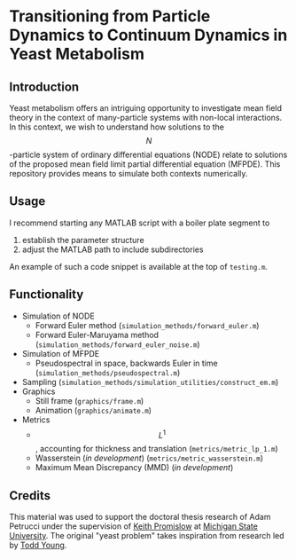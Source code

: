 # Transitioning from Particle Dynamics to Continuum Dynamics in Yeast Metabolism

## Introduction
Yeast metabolism offers an intriguing opportunity to investigate mean field theory in the context of many-particle systems with non-local interactions. In this context, we wish to understand how solutions to the $$N$$-particle system of ordinary differential equations (NODE) relate to solutions of the proposed mean field limit partial differential equation (MFPDE). This repository provides means to simulate both contexts numerically.

## Usage
I recommend starting any MATLAB script with a boiler plate segment to
1. establish the parameter structure
2. adjust the MATLAB path to include subdirectories

An example of such a code snippet is available at the top of `testing.m`.

## Functionality
* Simulation of NODE 
  * Forward Euler method (`simulation_methods/forward_euler.m`)
  * Forward Euler-Maruyama method (`simulation_methods/forward_euler_noise.m`)
* Simulation of MFPDE
  * Pseudospectral in space, backwards Euler in time (`simulation_methods/pseudospectral.m`)
* Sampling (`simulation_methods/simulation_utilities/construct_em.m`)
* Graphics
  * Still frame (`graphics/frame.m`)
  * Animation (`graphics/animate.m`)
* Metrics
  * $$L^1$$, accounting for thickness and translation (`metrics/metric_lp_1.m`)
  * Wasserstein (*in development*) (`metrics/metric_wasserstein.m`)
  * Maximum Mean Discrepancy (MMD) (*in development*)

## Credits
This material was used to support the doctoral thesis research of Adam Petrucci under the supervision of [Keith Promislow](https://users.math.msu.edu/users/promislo/) at [Michigan State University](https://math.msu.edu/). The original "yeast problem" takes inspiration from research led by [Todd Young](http://www.ohiouniversityfaculty.com/youngt/).

